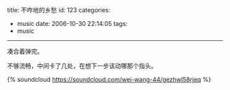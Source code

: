 title: 不咋地的乡愁
id: 123
categories:
  - music
date: 2006-10-30 22:14:05
tags:
  - music
---



凑合着弹完。

不够流畅，中间卡了几处，在想下一步该动哪那个指头。

{%  soundcloud https://soundcloud.com/wei-wang-44/gezhwl58rjeq %}
